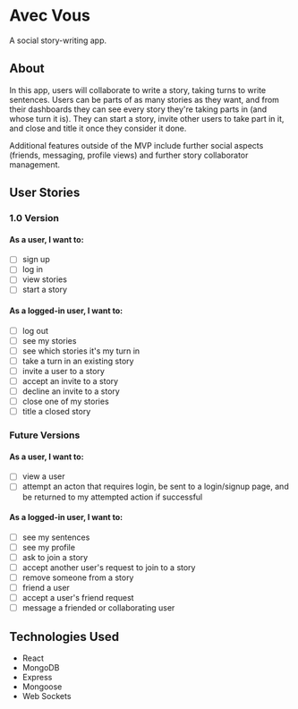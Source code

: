 # Avec Vous

A social story-writing app.

## About

In this app, users will collaborate to write a story, taking turns to write sentences. Users can be parts of as many stories as they want, and from their dashboards they can see every story they're taking parts in (and whose turn it is). They can start a story, invite other users to take part in it, and close and title it once they consider it done.

Additional features outside of the MVP include further social aspects (friends, messaging, profile views) and further story collaborator management.

## User Stories

### 1.0 Version

#### As a user, I want to:

- [ ] sign up
- [ ] log in
- [ ] view stories
- [ ] start a story

#### As a logged-in user, I want to:

- [ ] log out
- [ ] see my stories
- [ ] see which stories it's my turn in
- [ ] take a turn in an existing story
- [ ] invite a user to a story
- [ ] accept an invite to a story
- [ ] decline an invite to a story
- [ ] close one of my stories
- [ ] title a closed story

### Future Versions

#### As a user, I want to:

- [ ] view a user
- [ ] attempt an acton that requires login, be sent to a login/signup page, and be returned to my attempted action if successful

#### As a logged-in user, I want to:

- [ ] see my sentences
- [ ] see my profile
- [ ] ask to join a story
- [ ] accept another user's request to join to a story
- [ ] remove someone from a story
- [ ] friend a user
- [ ] accept a user's friend request
- [ ] message a friended or collaborating user

## Technologies Used

- React
- MongoDB
- Express
- Mongoose
- Web Sockets
